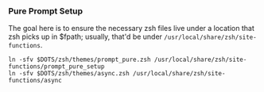 ### Pure Prompt Setup

The goal here is to ensure the necessary zsh files live under a location that
zsh picks up in $fpath; usually, that'd be under `/usr/local/share/zsh/site-functions`.

```
ln -sfv $DOTS/zsh/themes/prompt_pure.zsh /usr/local/share/zsh/site-functions/prompt_pure_setup
ln -sfv $DOTS/zsh/themes/async.zsh /usr/local/share/zsh/site-functions/async
```
